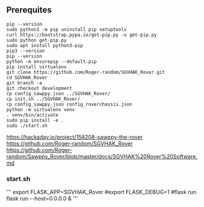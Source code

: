 ## Prerequites
```
pip --version
sudo python3 -m pip uninstall pip setuptools
curl https://bootstrap.pypa.io/get-pip.py -o get-pip.py
sudo python get-pip.py
sudo apt install python3-pip
pip3 --version
pip --version
python -m ensurepip --default-pip
pip install virtualenv
git clone https://github.com/Roger-random/SGVHAK_Rover.git
cd SGVHAK_Rover
git branch -a
git checkout development
cp config_sawppy.json ../SGVHAK_Rover/
cp init.sh ../SGVHAK_Rover/
cp config_sawppy.json config_roverchassis.json 
python -m virtualenv venv
. venv/bin/activate
sudo pip install -e .
sudo ./start.sh 
```
https://hackaday.io/project/158208-sawppy-the-rover<br>
https://github.com/Roger-random/SGVHAK_Rover<br>
https://github.com/Roger-random/Sawppy_Rover/blob/master/docs/SGVHAK%20Rover%20Software.md

### start.sh
'''
export FLASK_APP=SGVHAK_Rover
#export FLASK_DEBUG=1
#flask run
flask run --host=0.0.0.0 &
'''
